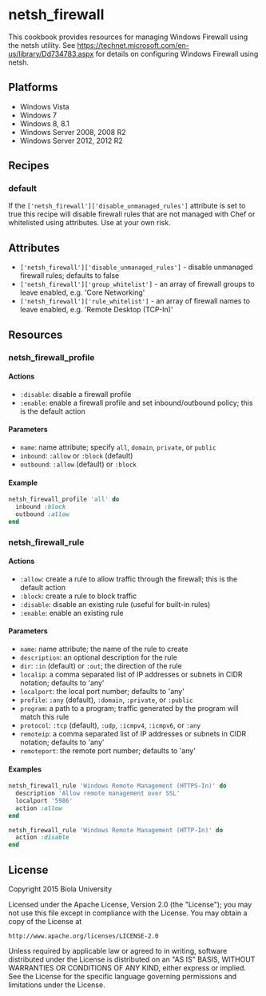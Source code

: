 # netsh_firewall

This cookbook provides resources for managing Windows Firewall using the netsh utility. See https://technet.microsoft.com/en-us/library/Dd734783.aspx for details on configuring Windows Firewall using netsh.

## Platforms

* Windows Vista
* Windows 7
* Windows 8, 8.1
* Windows Server 2008, 2008 R2
* Windows Server 2012, 2012 R2

## Recipes

### default

If the `['netsh_firewall']['disable_unmanaged_rules']` attribute is set to true this recipe will disable firewall rules that are not managed with Chef or whitelisted using attributes. Use at your own risk.

## Attributes

* `['netsh_firewall']['disable_unmanaged_rules']` - disable unmanaged firewall rules; defaults to false
* `['netsh_firewall']['group_whitelist']` - an array of firewall groups to leave enabled, e.g. 'Core Networking'
* `['netsh_firewall']['rule_whitelist']` - an array of firewall names to leave enabled, e.g. 'Remote Desktop (TCP-In)'

## Resources

### netsh_firewall_profile

#### Actions

- `:disable`: disable a firewall profile
- `:enable`: enable a firewall profile and set inbound/outbound policy; this is the default action

#### Parameters

- `name`: name attribute; specify `all`, `domain`, `private`, or `public`
- `inbound`: `:allow` or `:block` (default)
- `outbound`: `:allow` (default) or `:block`

#### Example

```ruby
netsh_firewall_profile 'all' do
  inbound :block
  outbound :allow
end
```

### netsh_firewall_rule

#### Actions

- `:allow`: create a rule to allow traffic through the firewall; this is the default action
- `:block`: create a rule to block traffic
- `:disable`: disable an existing rule (useful for built-in rules)
- `:enable`: enable an existing rule

#### Parameters

- `name`: name attribute; the name of the rule to create
- `description`: an optional description for the rule
- `dir`: `:in` (default) or `:out`; the direction of the rule
- `localip`: a comma separated list of IP addresses or subnets in CIDR notation; defaults to 'any'
- `localport`: the local port number; defaults to 'any'
- `profile`: `:any` (default), `:domain`, `:private`, or `:public`
- `program`: a path to a program; traffic generated by the program will match this rule
- `protocol`: `:tcp` (default), `:udp`, `:icmpv4`, `:icmpv6`, or `:any`
- `remoteip`: a comma separated list of IP addresses or subnets in CIDR notation; defaults to 'any'
- `remoteport`: the remote port number; defaults to 'any'

#### Examples

```ruby
netsh_firewall_rule 'Windows Remote Management (HTTPS-In)' do
  description 'Allow remote management over SSL'
  localport '5986'
  action :allow
end

netsh_firewall_rule 'Windows Remote Management (HTTP-In)' do
  action :disable
end
```

## License

Copyright 2015 Biola University

Licensed under the Apache License, Version 2.0 (the "License");
you may not use this file except in compliance with the License.
You may obtain a copy of the License at

    http://www.apache.org/licenses/LICENSE-2.0

Unless required by applicable law or agreed to in writing, software
distributed under the License is distributed on an "AS IS" BASIS,
WITHOUT WARRANTIES OR CONDITIONS OF ANY KIND, either express or implied.
See the License for the specific language governing permissions and
limitations under the License.

